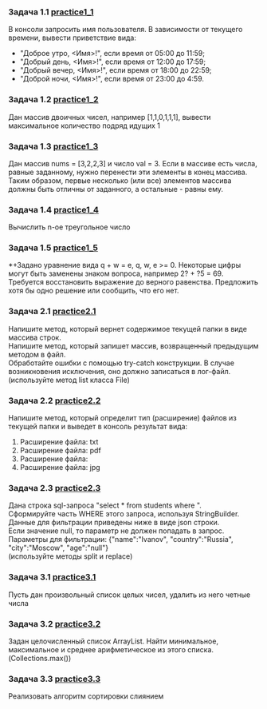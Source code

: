 ### Задача 1.1 [practice1_1](practice1_1.java)
В консоли запросить имя пользователя. В зависимости от текущего времени, вывести приветствие вида:
* "Доброе утро, <Имя>!", если время от 05:00 до 11:59; 
* "Добрый день, <Имя>!", если время от 12:00 до 17:59; 
* "Добрый вечер, <Имя>!", если время от 18:00 до 22:59; 
* "Доброй ночи, <Имя>!", если время от 23:00 до 4:59.
### Задача 1.2 [practice1_2](practice1_2.java)
Дан массив двоичных чисел, например [1,1,0,1,1,1], вывести максимальное количество подряд идущих 1
### Задача 1.3 [practice1_3](practice1_3.java)
Дан массив nums = [3,2,2,3] и число val = 3. Если в массиве есть числа, равные заданному, нужно перенести эти элементы в конец массива. Таким образом, первые несколько (или все) элементов массива должны быть отличны от заданного, а остальные - равны ему.
### Задача 1.4 [practice1_4](practice1_4.java)
Вычислить n-ое треугольное число
### Задача 1.5 [practice1_5](practice1_5.java)
*+Задано уравнение вида q + w = e, q, w, e >= 0. Некоторые цифры могут быть заменены знаком вопроса, например 2? + ?5 = 69. Требуется восстановить выражение до верного равенства. Предложить хотя бы одно решение или сообщить, что его нет.
### Задача 2.1 [practice2.1](practice2.java)
Напишите метод, который вернет содержимое текущей папки в виде массива строк.  
Напишите метод, который запишет массив, возвращенный предыдущим методом в файл.  
Обработайте ошибки с помощью try-catch конструкции. В случае возникновения исключения, оно должно записаться в лог-файл. (используйте метод list класса File)
### Задача 2.2 [practice2.2](practice2.java)
Напишите метод, который определит тип (расширение) файлов из текущей папки и выведет в консоль результат вида:
1) Расширение файла: txt
2) Расширение файла: pdf
3) Расширение файла:
4) Расширение файла: jpg
### Задача 2.3 [practice2.3](practice2_3.java)
Дана строка sql-запроса "select * from students where ".  
Сформируйте часть WHERE этого запроса, используя StringBuilder.  
Данные для фильтрации приведены ниже в виде json строки.  
Если значение null, то параметр не должен попадать в запрос.  
Параметры для фильтрации: {"name":"Ivanov", "country":"Russia", "city":"Moscow", "age":"null"}  
(используйте методы split и replace)
### Задача 3.1 [practice3.1](practice3.java)
Пусть дан произвольный список целых чисел, удалить из него четные числа
### Задача 3.2 [practice3.2](practice3.java)
Задан целочисленный список ArrayList. Найти минимальное, максимальное и среднее арифметическое из этого списка. (Collections.max())
### Задача 3.3 [practice3.3](practice3.java)
Реализовать алгоритм сортировки слиянием
